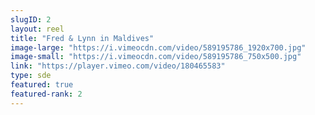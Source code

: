 ```yaml
---
slugID: 2 
layout: reel
title: "Fred & Lynn in Maldives"
image-large: "https://i.vimeocdn.com/video/589195786_1920x700.jpg"
image-small: "https://i.vimeocdn.com/video/589195786_750x500.jpg"
link: "https://player.vimeo.com/video/180465583"
type: sde
featured: true
featured-rank: 2
---
```

